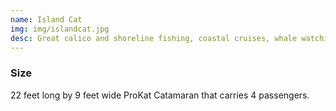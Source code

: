 ```yaml
---
name: Island Cat
img: img/islandcat.jpg
desc: Great calico and shoreline fishing, coastal cruises, whale watching, sightseeing, or customize your own adventure.  The Island Cat has twin 140 Suzukies with 300 mile range, ready to take you across the Pacific or just along the harbor, you choose.
---
```

<h3 class="statHeading">Size</h3>
   <p class="statContent">22 feet long by 9 feet wide ProKat Catamaran that carries 4 passengers.</p>